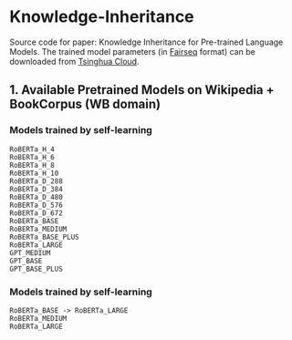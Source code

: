 # Knowledge-Inheritance

Source code for paper: Knowledge Inheritance for Pre-trained Language Models. The trained model parameters (in [Fairseq](https://github.com/pytorch/fairseq) format) can be downloaded from [Tsinghua Cloud](https://cloud.tsinghua.edu.cn/d/aab1777a161545038c01/).

## 1. Available Pretrained Models on Wikipedia + BookCorpus (WB domain)

### Models trained by self-learning

```
RoBERTa_H_4
RoBERTa_H_6
RoBERTa_H_8
RoBERTa_H_10
RoBERTa_D_288
RoBERTa_D_384
RoBERTa_D_480
RoBERTa_D_576
RoBERTa_D_672
RoBERTa_BASE
RoBERTa_MEDIUM
RoBERTa_BASE_PLUS
RoBERTa_LARGE
GPT_MEDIUM
GPT_BASE
GPT_BASE_PLUS
```

### Models trained by self-learning

```
RoBERTa_BASE -> RoBERTa_LARGE
RoBERTa_MEDIUM
RoBERTa_LARGE
```
